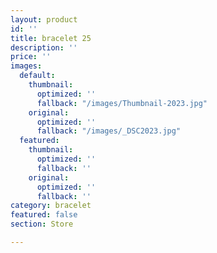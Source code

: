 ```yaml
---
layout: product
id: ''
title: bracelet 25
description: ''
price: ''
images:
  default:
    thumbnail:
      optimized: ''
      fallback: "/images/Thumbnail-2023.jpg"
    original:
      optimized: ''
      fallback: "/images/_DSC2023.jpg"
  featured:
    thumbnail:
      optimized: ''
      fallback: ''
    original:
      optimized: ''
      fallback: ''
category: bracelet
featured: false
section: Store

---
```

